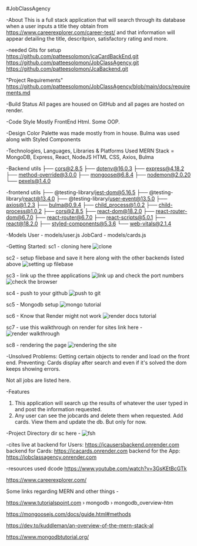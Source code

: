 #JobClassAgency

-About
This is a full stack application that will search through its database when a user inputs a title they obtain from 
https://www.careerexplorer.com/career-test/
and that information will appear detailing the title, descritpion, satisfactory rating and more.

-needed Gits for setup
https://github.com/patteesolomon/jcaCardBackEnd.git
https://github.com/patteesolomon/JobClassAgency.git
https://github.com/patteesolomon/JcaBackend.git

"Project Requirements"
https://github.com/patteesolomon/JobClassAgency/blob/main/docs/requirements.md

-Build Status
All pages are housed on GitHub and 
all pages are hosted on render.

-Code Style
Mostly FrontEnd Html. Some OOP.

-Design
Color Palette was made mostly from in house.
Bulma was used along with 
Styled Components

-Technologies, Languages, Libraries & Platforms Used
MERN Stack = MongoDB, Express, React, NodeJS HTML CSS,
Axios, Bulma

-Backend utils
├── cors@2.8.5
├── dotenv@16.0.3
├── express@4.18.2
├── method-override@3.0.0
├── mongoose@6.8.4
├── nodemon@2.0.20
└── pexels@1.4.0

-frontend utils
├── @testing-library/jest-dom@5.16.5
├── @testing-library/react@13.4.0
├── @testing-library/user-event@13.5.0
├── axios@1.2.3
├── bulma@0.9.4
├── child_process@1.0.2
├── child-process@1.0.2
├── cors@2.8.5
├── react-dom@18.2.0
├── react-router-dom@6.7.0
├── react-router@6.7.0
├── react-scripts@5.0.1
├── react@18.2.0
├── styled-components@5.3.6
└── web-vitals@2.1.4

-Models
User - models/user.js
JobCard - models/cards.js

-Getting Started: 
sc1 - cloning here
![clone](https://user-images.githubusercontent.com/113143898/214758510-2f726ae1-7b6a-40da-9a8d-d62eae445460.PNG)

sc2 - setup filebase and save it here along with the other backends listed above
![setting up filebase](https://user-images.githubusercontent.com/113143898/214758514-a64f08d0-cd98-48d1-86bb-437a704014be.PNG)

sc3 - link up the three applications
![link up and check the port numbers](https://user-images.githubusercontent.com/113143898/214758817-f1082f29-5ba5-4773-bf1c-e638670d44c0.PNG)
![check the browser](https://user-images.githubusercontent.com/113143898/214758823-7fe1fdf4-ea03-4911-bcca-d4d1facc8319.PNG)

sc4 - push to your github
![push to git](https://user-images.githubusercontent.com/113143898/214758839-109b4215-aff4-41b9-a487-3f3c5dec0d28.PNG)

sc5 - Mongodb setup
![mongo tutorial](https://user-images.githubusercontent.com/113143898/214758858-05eda02e-c7dd-42bc-94d4-8ffaa0c2b9bb.PNG)

sc6 - Know that Render might not work
![render docs tutorial](https://user-images.githubusercontent.com/113143898/214758876-d456fbec-9f74-4d26-8268-73d80eab1ec4.PNG)

sc7 - use this walkthrough on render for sites
link here - ![render walkthrough](https://user-images.githubusercontent.com/113143898/214758900-0c8f31da-177d-4b80-8752-4d6a5433547d.PNG)

sc8 - rendering the page
![rendering the site](https://user-images.githubusercontent.com/113143898/214758914-507d189b-a669-4d8f-a1c7-ebff0a2cdfe9.PNG)

-Unsolved Problems:
Getting certain objects to render and load on the front end.
 Preventing:
Cards display after search and even if it's 
solved the dom keeps showing errors.

Not all jobs are listed here.

-Features
1. This application will search up the results 
of whatever the user typed in and post the information
requested.
2. Any user can see the jobcards and delete them when requested. Add cards. View them and update the db. But only for now.

-Project Directory
dir sc here - 
![fsh](https://user-images.githubusercontent.com/113143898/214759197-d4218130-a151-430e-a851-0226c1ecb6c3.PNG)

-cites live at
backend for Users:
https://jcausersbackend.onrender.com
backend for Cards:
https://jcacards.onrender.com
backend for the App:
https://jobclassagency.onrender.com

-resources used
dcode
https://www.youtube.com/watch?v=3GsKEtBcGTk

https://www.careerexplorer.com/

Some links regarding MERN and other things - 

https://www.tutorialspoint.com › mongodb › mongodb_overview-htm

https://mongoosejs.com/docs/guide.html#methods

https://dev.to/kuddleman/an-overview-of-the-mern-stack-al

https://www.mongodbtutorial.org/
